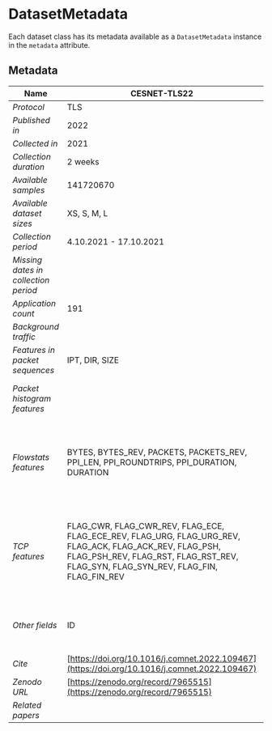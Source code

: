 # DatasetMetadata

Each dataset class has its metadata available as a `DatasetMetadata` instance in the `metadata` attribute.

## Metadata
| Name                               | CESNET-TLS22                                                                                                                                                                                   | CESNET-QUIC22                                                                                                                                             | CESNET-TLS-Year22                                                                                                                                                                              |
| ---------------------------------- | ---------------------------------------------------------------------------------------------------------------------------------------------------------------------------------------------- | --------------------------------------------------------------------------------------------------------------------------------------------------------- | ---------------------------------------------------------------------------------------------------------------------------------------------------------------------------------------------- |
| _Protocol_                           | TLS                                                                                                                                                                                            | QUIC                                                                                                                                                      | TLS                                                                                                                                                                                            |
| _Published in_                       | 2022                                                                                                                                                                                           | 2023                                                                                                                                                      | 2023                                                                                                                                                                                           |
| _Collected in_                       | 2021                                                                                                                                                                                           | 2022                                                                                                                                                      | 2022                                                                                                                                                                                           |
| _Collection duration_                | 2 weeks                                                                                                                                                                                        | 4 weeks                                                                                                                                                   | 1 year                                                                                                                                                                                         |
| _Available samples_                  | 141720670                                                                                                                                                                                      | 153226273                                                                                                                                                 | 507739073                                                                                                                                                                                      |
| _Available dataset sizes_            | XS, S, M, L                                                                                                                                                                                    | XS, S, M, L                                                                                                                                               | XS, S, M, L                                                                                                                                                                                    |
| _Collection period_                  | 4.10.2021 - 17.10.2021                                                                                                                                                                         | 31.10.2022 - 27.11.2022                                                                                                                                   | 1.1.2022 - 31.12.2022                                                                                                                                                                          |
| _Missing dates in collection period_ |                                                                                                                                                                                                |                                                                                                                                                           | 20220128, 20220129, 20220130, 20221212, 20221213, 20221229, 20221230, 20221231                                                                                                                 |
| _Application count_                  | 191                                                                                                                                                                                            | 102                                                                                                                                                       | 180                                                                                                                                                                                            |
| _Background traffic_                 |                                                                                                                                                                                                | default-background, google-background, facebook-background                                                                                                |                                                                                                                                                                                                |
| _Features in packet sequences_       | IPT, DIR, SIZE                                                                                                                                                                                 | IPT, DIR, SIZE                                                                                                                                            | IPT, DIR, SIZE, PUSH_FLAG                                                                                                                                                                      |
| _Packet histogram features_          |                                                                                                                                                                                                | PHIST_SRC_SIZES, PHIST_DST_SIZES, PHIST_SRC_IPT, PHIST_DST_IPT                                                                                            | PHIST_SRC_SIZES, PHIST_DST_SIZES, PHIST_SRC_IPT, PHIST_DST_IPT                                                                                                                                 |
| _Flowstats features_                 | BYTES, BYTES_REV, PACKETS, PACKETS_REV, PPI_LEN, PPI_ROUNDTRIPS, PPI_DURATION, DURATION                                                                                                        | BYTES, BYTES_REV, PACKETS, PACKETS_REV, PPI_LEN, PPI_ROUNDTRIPS, PPI_DURATION, DURATION, FLOW_ENDREASON_IDLE, FLOW_ENDREASON_ACTIVE, FLOW_ENDREASON_OTHER | BYTES, BYTES_REV, PACKETS, PACKETS_REV, PPI_LEN, PPI_ROUNDTRIPS, PPI_DURATION, DURATION, FLOW_ENDREASON_IDLE, FLOW_ENDREASON_ACTIVE, FLOW_ENDREASON_END, FLOW_ENDREASON_OTHER                  |
| _TCP features_                       | FLAG_CWR, FLAG_CWR_REV, FLAG_ECE, FLAG_ECE_REV, FLAG_URG, FLAG_URG_REV, FLAG_ACK, FLAG_ACK_REV, FLAG_PSH, FLAG_PSH_REV, FLAG_RST, FLAG_RST_REV, FLAG_SYN, FLAG_SYN_REV, FLAG_FIN, FLAG_FIN_REV |                                                                                                                                                           | FLAG_CWR, FLAG_CWR_REV, FLAG_ECE, FLAG_ECE_REV, FLAG_URG, FLAG_URG_REV, FLAG_ACK, FLAG_ACK_REV, FLAG_PSH, FLAG_PSH_REV, FLAG_RST, FLAG_RST_REV, FLAG_SYN, FLAG_SYN_REV, FLAG_FIN, FLAG_FIN_REV |
| _Other fields_                       | ID                                                                                                                                                                                             | ID, SRC_IP, DST_IP, DST_ASN, SRC_PORT, DST_PORT, PROTOCOL, QUIC_VERSION, QUIC_SNI, QUIC_USERAGENT, TIME_FIRST, TIME_LAST                                  | ID, SRC_IP, DST_IP, DST_ASN, DST_PORT, PROTOCOL, TLS_SNI, TLS_JA3, TIME_FIRST, TIME_LAST                                                                                                       |
| _Cite_                               | [https://doi.org/10.1016/j.comnet.2022.109467](https://doi.org/10.1016/j.comnet.2022.109467)                                                                                                   | [https://doi.org/10.1016/j.dib.2023.108888](https://doi.org/10.1016/j.dib.2023.108888)                                                                    |                                                                                                                                                                                                |
| _Zenodo URL_                         | [https://zenodo.org/record/7965515](https://zenodo.org/record/7965515)                                                                                                                         | [https://zenodo.org/record/7963302](https://zenodo.org/record/7963302)                                                                                    |                                                                                                                                                                                                |
| _Related papers_                     |                                                                                                                                                                                                | [https://doi.org/10.23919/TMA58422.2023.10199052](https://doi.org/10.23919/TMA58422.2023.10199052)                                                        |                                                                                                                                                                                                |
